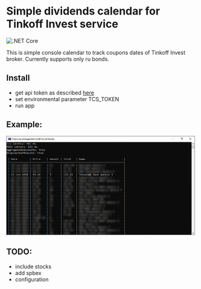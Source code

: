 # Simple dividends calendar for Tinkoff Invest service
![.NET Core](https://github.com/Znakes/DivKa/workflows/.NET%20Core/badge.svg?branch=master)

This is simple console calendar to track coupons dates of Tinkoff Invest broker.
Currently supports only ru bonds.

## Install
* get api token as described [here](https://tinkoffcreditsystems.github.io/invest-openapi/auth/)
* set environmental parameter TCS_TOKEN
* run app

## Example:
<img src="https://github.com/Znakes/DivKa/blob/master/img/example.jpg" width="500" >

## TODO:
* include stocks
* add spbex
* configuration
